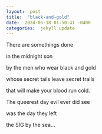 ```yaml
---
layout:  post
title:  "black-and-gold"
date:  2024-05-18 01:50:41 -0400
categories:  jekyll update
---
```




There are somethings done 

in the midnight son 

by the men who wear black and gold 

whose secret tails leave secret trails

that will make your blood run cold.

The queerest day evil ever did see

was the day they left

the SIG by the sea...



